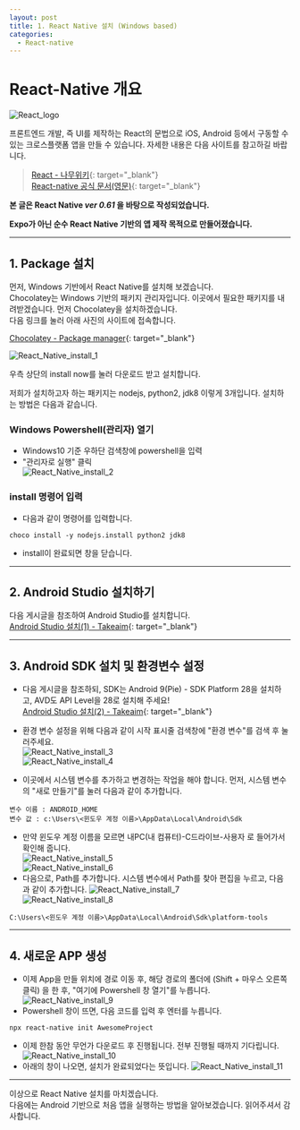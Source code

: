 ```yaml
---
layout: post
title: 1. React Native 설치 (Windows based)
categories:
  - React-native
---
```


# React-Native 개요

![React_logo](/assets/images/React_native/react.png)

프론트엔드 개발, 즉 UI를 제작하는 React의 문법으로 iOS, Android 등에서 구동할 수 있는 크로스플랫폼 앱을 만들 수 있습니다. 자세한 내용은 다음 사이트를 참고하길 바랍니다.  

> [React - 나무위키](https://namu.wiki/w/React(%EC%9E%90%EB%B0%94%EC%8A%A4%ED%81%AC%EB%A6%BD%ED%8A%B8%20%EB%9D%BC%EC%9D%B4%EB%B8%8C%EB%9F%AC%EB%A6%AC)){: target="_blank"}    
> [React-native 공식 문서(영문)](https://facebook.github.io/react-native/docs/getting-started){: target="_blank"}    

**본 글은 React Native _ver 0.61_ 을 바탕으로 작성되었습니다.**  

**Expo가 아닌 순수 React Native 기반의 앱 제작 목적으로 만들어졌습니다.**

---

## 1. Package 설치  

먼저, Windows 기반에서 React Native를 설치해 보겠습니다.  
Chocolatey는 Windows 기반의 패키지 관리자입니다. 이곳에서 필요한 패키지를 내려받겠습니다. 먼저 Chocolatey을 설치하겠습니다.  
다음 링크를 눌러 아래 사진의 사이트에 접속합니다.  

[Chocolatey - Package manager](https://chocolatey.org/){: target="_blank"}  

![React_Native_install_1](/assets/images/React_native/React_native_install/install_1.PNG)

우측 상단의 install now를 눌러 다운로드 받고 설치합니다.  

저희가 설치하고자 하는 패키지는 nodejs, python2, jdk8 이렇게 3개입니다. 설치하는 방법은 다음과 같습니다.  

### Windows Powershell(관리자) 열기

- Windows10 기준 우하단 검색창에 powershell을 입력
- "관리자로 실행" 클릭  
![React_Native_install_2](/assets/images/React_native/React_native_install/install_2.PNG)  

### install 명령어 입력

- 다음과 같이 명령어를 입력합니다.  
```
choco install -y nodejs.install python2 jdk8
```
- install이 완료되면 창을 닫습니다.  

---

## 2. Android Studio 설치하기  

다음 게시글을 참조하여 Android Studio를 설치합니다.  
[Android Studio 설치(1) - Takeaim](http://takeaimk.tk/android%20app%20developing/2019/09/02/(Android-Studio)1.%EA%B0%9C%EB%B0%9C-%EC%A4%80%EB%B9%84(1).html){: target="_blank"}  

---
## 3. Android SDK 설치 및 환경변수 설정  

- 다음 게시글을 참조하되, SDK는 Android 9(Pie) - SDK Platform 28을 설치하고, AVD도 API Level을 28로 설치해 주세요!  
[Android Studio 설치(2) - Takeaim](http://takeaimk.tk/android%20app%20developing/2019/09/09/(Android-Studio)2.%EA%B0%9C%EB%B0%9C-%EC%A4%80%EB%B9%84(2).html){: target="_blank"}  

- 환경 변수 설정을 위해 다음과 같이 시작 표시줄 검색창에 "환경 변수"를 검색 후 눌러주세요.  
![React_Native_install_3](/assets/images/React_native/React_native_install/install_3.PNG)  
![React_Native_install_4](/assets/images/React_native/React_native_install/install_4.PNG)  
- 이곳에서 시스템 변수를 추가하고 변경하는 작업을 해야 합니다. 먼저, 시스템 변수의 "새로 만들기"를 눌러 다음과 같이 추가합니다.  
```
변수 이름 : ANDROID_HOME
변수 값 : c:\Users\<윈도우 계정 이름>\AppData\Local\Android\Sdk
```
- 만약 윈도우 계정 이름을 모르면 내PC(내 컴퓨터)-C드라이브-사용자 로 들어가서 확인해 줍니다.  
![React_Native_install_5](/assets/images/React_native/React_native_install/install_5.PNG)  
![React_Native_install_6](/assets/images/React_native/React_native_install/install_6.PNG)  
- 다음으로, Path를 추가합니다. 시스템 변수에서 Path를 찾아 편집을 누르고, 다음과 같이 추가합니다.
![React_Native_install_7](/assets/images/React_native/React_native_install/install_7.PNG)  
![React_Native_install_8](/assets/images/React_native/React_native_install/install_8.PNG)  
```
C:\Users\<윈도우 계정 이름>\AppData\Local\Android\Sdk\platform-tools
```

---
## 4. 새로운 APP 생성  
- 이제 App을 만들 위치에 경로 이동 후, 해당 경로의 폴더에 (Shift + 마우스 오른쪽 클릭) 을 한 후, "여기에 Powershell 창 열기"를 누릅니다.  
![React_Native_install_9](/assets/images/React_native/React_native_install/install_9.PNG)
- Powershell 창이 뜨면, 다음 코드를 입력 후 엔터를 누릅니다.  
```
npx react-native init AwesomeProject
```  
- 이제 한참 동안 무언가 다운로드 후 진행됩니다. 전부 진행될 때까지 기다립니다.  
![React_Native_install_10](/assets/images/React_native/React_native_install/install_10.PNG)
- 아래의 창이 나오면, 설치가 완료되었다는 뜻입니다.
![React_Native_install_11](/assets/images/React_native/React_native_install/install_11.PNG)  

---

이상으로 React Native 설치를 마치겠습니다.  
다음에는 Android 기반으로 처음 앱을 실행하는 방법을 알아보겠습니다.
읽어주셔서 감사합니다.
